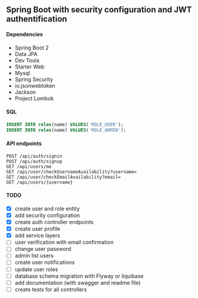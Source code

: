 ## Spring Boot with security configuration and JWT authentification
#### Dependencies
* Spring Boot 2
* Data JPA
* Dev Tools
* Starter Web
* Mysql
* Spring Security
* io.jsonwebtoken
* Jackson
* Project Lombok

#### SQL
```sql
INSERT INTO roles(name) VALUES('ROLE_USER');
INSERT INTO roles(name) VALUES('ROLE_ADMIN');
```

#### API endpoints
```$xslt
POST /api/auth/signin
POST /api/auth/signup
GET /api/users/me
GET /api/user/checkUsernameAvailability?username=
GET /api/user/checkEmailAvailability?email=
GET /api/users/{username}
```
#### TODO
- [x] create user and role entity
- [x] add security configuration
- [x] create auth controller endpoints
- [x] create user profile
- [x] add service layers
- [ ] user verification with email confirmation
- [ ] change user password
- [ ] admin list users
- [ ] create user notifications
- [ ] update user roles
- [ ] database schema migration with Flyway or liquibase
- [ ] add documentation (with swagger and readme file)
- [ ] create tests for all controllers